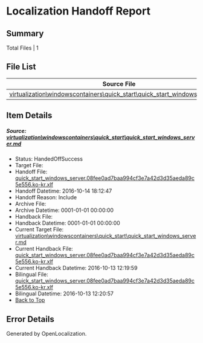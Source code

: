 # <a name='report-top'></a> Localization Handoff Report

## Summary
 Total Files | 1

## File List
 Source File | Status | Details 
 ----------- | ------ | ------- 
 [virtualization\windowscontainers\quick_start\quick_start_windows_server.md](https://github.com/Microsoft/Virtualization-Documentation-Private/blob/8550076fe34a141440c8cd32b59d7deb47c2c874/virtualization/windowscontainers/quick_start/quick_start_windows_server.md) | HandedOffSuccess | [Details](#f02daf18858df760b4c01e919957ac50da256b9d315)

## Item Details
##### <a name='f02daf18858df760b4c01e919957ac50da256b9d315'></a> Source: [virtualization\windowscontainers\quick_start\quick_start_windows_server.md](https://github.com/Microsoft/Virtualization-Documentation-Private/blob/8550076fe34a141440c8cd32b59d7deb47c2c874/virtualization/windowscontainers/quick_start/quick_start_windows_server.md)
* Status: HandedOffSuccess
* Target File: 
* Handoff File: [quick_start_windows_server.08fee0ad7baa994cf3e7a42d3d35aeda89c5e556.ko-kr.xlf](https://github.com/Microsoft/Virtualization-Documentation-Private.handoff/blob/0861f3aca21e451583b2e5cbf61cc4cc57f9ba55/ol-handoff/Microsoft/Virtualization-Documentation-Private.ko-kr/live/quick_start_windows_server.08fee0ad7baa994cf3e7a42d3d35aeda89c5e556.ko-kr.xlf)
* Handoff Datetime: 2016-10-14 18:12:47
* Handoff Reason: Include
* Archive File: 
* Archive Datetime: 0001-01-01 00:00:00
* Handback File: 
* Handback Datetime: 0001-01-01 00:00:00
* Current Target File: [virtualization\windowscontainers\quick_start\quick_start_windows_server.md](https://github.com/Microsoft/Virtualization-Documentation-Private.ko-kr/blob/82849f9cddc7195b8824a181d4b23934523e5f0f/virtualization/windowscontainers/quick_start/quick_start_windows_server.md)
* Current Handback File: [quick_start_windows_server.08fee0ad7baa994cf3e7a42d3d35aeda89c5e556.ko-kr.xlf](https://github.com/Microsoft/Virtualization-Documentation-Private.handback/blob/89d2405df549c176dffc56f51a9b7b625345b3f0/ol-handback/Microsoft/Virtualization-Documentation-Private.ko-kr/live/quick_start_windows_server.08fee0ad7baa994cf3e7a42d3d35aeda89c5e556.ko-kr.xlf)
* Current Handback Datetime: 2016-10-13 12:19:59
* Bilingual File: [quick_start_windows_server.08fee0ad7baa994cf3e7a42d3d35aeda89c5e556.ko-kr.xlf](https://github.com/Microsoft/Virtualization-Documentation-Private.handback/blob/89d2405df549c176dffc56f51a9b7b625345b3f0/ol-handback/Microsoft/Virtualization-Documentation-Private.ko-kr/live/quick_start_windows_server.08fee0ad7baa994cf3e7a42d3d35aeda89c5e556.ko-kr.xlf)
* Bilingual Datetime: 2016-10-13 12:20:57
* [Back to Top](#report-top)


## Error Details

Generated by OpenLocalization.
